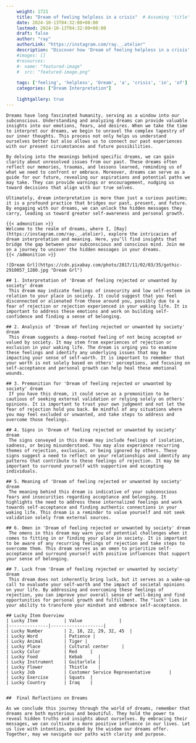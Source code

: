 ```yaml
---
    weight: 1721
    title: "Dream of feeling helpless in a crisis"  # Assuming 'title' column exists
    date: 2024-10-13T04:32:00+08:00
    lastmod: 2024-10-13T04:32:00+08:00
    draft: false
    author: "ray"
    authorLink: "https://instagram.com/ray._.atelier"
    description: "Discover how 'Dream of feeling helpless in a crisis' can interpret your future and uncover its significant meanings in your life."
    #images: []
    #resources:
    #- name: "featured-image"
    #  src: "featured-image.png"
    
    tags: ['feeling', 'helpless', 'Dream', 'a', 'crisis', 'in', 'of']
    categories: ["Dream Interpretation"]
    
    lightgallery: true
---
```

    
    Dreams have long fascinated humanity, serving as a window into our subconscious. Understanding and analyzing dreams can provide valuable insights into our emotions, fears, and desires. When we take the time to interpret our dreams, we begin to unravel the complex tapestry of our inner thoughts. This process not only helps us understand ourselves better but also allows us to connect our past experiences with our present circumstances and future possibilities.
    
    By delving into the meanings behind specific dreams, we can gain clarity about unresolved issues from our past. These dreams often reflect our memories, traumas, and lessons learned, reminding us of what we need to confront or embrace. Moreover, dreams can serve as a guide for our future, revealing our aspirations and potential paths we may take. They can provide warnings or encouragement, nudging us toward decisions that align with our true selves.
    
    Ultimately, dream interpretation is more than just a curious pastime; it is a profound practice that bridges our past, present, and future. By engaging with our dreams, we can unlock the hidden messages they carry, leading us toward greater self-awareness and personal growth.
    
    {{< admonition >}}
    Welcome to the realm of dreams, where I, [Ray](https://instagram.com/ray._.atelier), explore the intricacies of dream interpretation and meaning. Here, you’ll find insights that bridge the gap between your subconscious and conscious mind. Join me on a journey to uncover the hidden messages in your dreams.
    {{< /admonition >}}
    
    ![Dream Grl](https://cdn.pixabay.com/photo/2017/11/02/03/35/gothic-2910057_1280.jpg "Dream Grl")
    
    ## 1. Interpretation of 'Dream of feeling rejected or unwanted by society' dream
     This dream may indicate feelings of insecurity and low self-esteem in relation to your place in society. It could suggest that you feel disconnected or alienated from those around you, possibly due to a fear of rejection or rejection experienced in your waking life. It is important to address these emotions and work on building self-confidence and finding a sense of belonging.
    
    ## 2. Analysis of 'Dream of feeling rejected or unwanted by society' dream
     This dream suggests a deep-rooted feeling of not being accepted or valued by society. It may stem from experiences of rejection or exclusion in your waking life. The dream is urging you to examine these feelings and identify any underlying issues that may be impacting your sense of self-worth. It is important to remember that your worth is not solely based on others' perceptions, and focusing on self-acceptance and personal growth can help heal these emotional wounds.
    
    ## 3. Premonition for 'Dream of feeling rejected or unwanted by society' dream
     If you have this dream, it could serve as a premonition to be cautious of seeking external validation or relying solely on others' opinions. It is important to trust your own judgment and not let the fear of rejection hold you back. Be mindful of any situations where you may feel excluded or unwanted, and take steps to address and overcome those feelings.
    
    ## 4. Signs in 'Dream of feeling rejected or unwanted by society' dream
     The signs conveyed in this dream may include feelings of isolation, sadness, or being misunderstood. You may also experience recurring themes of rejection, exclusion, or being ignored by others. These signs suggest a need to reflect on your relationships and identify any patterns that contribute to these feelings of rejection. It may be important to surround yourself with supportive and accepting individuals.
    
    ## 5. Meaning of 'Dream of feeling rejected or unwanted by society' dream
     The meaning behind this dream is indicative of your subconscious fears and insecurities regarding acceptance and belonging. It highlights the need to address these internalized feelings and work towards self-acceptance and finding authentic connections in your waking life. This dream is a reminder to value yourself and not seek validation solely from external sources.
    
    ## 6. Omen in 'Dream of feeling rejected or unwanted by society' dream
     The omens in this dream may warn you of potential challenges when it comes to fitting in or finding your place in society. It is important to be aware of any recurring feelings of rejection and take steps to overcome them. This dream serves as an omen to prioritize self-acceptance and surround yourself with positive influences that support your sense of belonging.
    
    ## 7. Luck from 'Dream of feeling rejected or unwanted by society' dream
     This dream does not inherently bring luck, but it serves as a wake-up call to evaluate your self-worth and the impact of societal opinions on your life. By addressing and overcoming these feelings of rejection, you can improve your overall sense of well-being and find opportunities for personal growth and fulfillment. The "luck" lies in your ability to transform your mindset and embrace self-acceptance.
    
    ## Lucky Item Overview
    | Lucky Item          | Value              |
    |---------------|--------------------|
    | Lucky Number        | 2, 18, 22, 29, 32, 45  |
    | Lucky Word          | Patience |
    | Lucky Animal        | Tiger |
    | Lucky Place         | Cultural center     |
    | Lucky Color         | Red     |
    | Lucky Food          | Kebab      |
    | Lucky Instrument    | Guitarlele |
    | Lucky Flower        | Thistle    |
    | Lucky Job           | Customer Service Representative       |
    | Lucky Exercise      | Squats  |
    | Lucky Country       | Iraq    |
    
    
    ##  Final Reflections on Dreams
    
    As we conclude this journey through the world of dreams, remember that dreams are both mysterious and beautiful. They hold the power to reveal hidden truths and insights about ourselves. By embracing their messages, we can cultivate a more positive influence in our lives. Let us live with intention, guided by the wisdom our dreams offer. Together, may we navigate our paths with clarity and purpose.
    